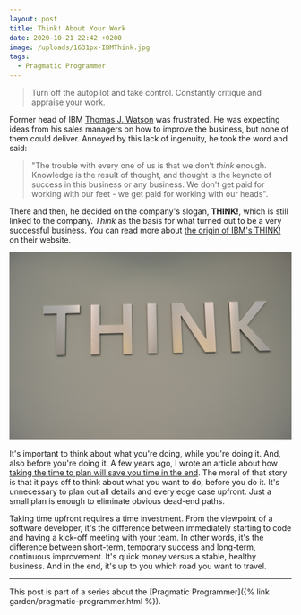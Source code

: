 ```yaml
---
layout: post
title: Think! About Your Work
date: 2020-10-21 22:42 +0200
image: /uploads/1631px-IBMThink.jpg
tags:
  - Pragmatic Programmer
---
```


> Turn off the autopilot and take control. Constantly critique and appraise your work.

Former head of IBM [Thomas J. Watson](https://en.wikipedia.org/wiki/Thomas_J._Watson) was frustrated. He was expecting ideas from his sales managers on how to improve the business, but none of them could deliver. Annoyed by this lack of ingenuity, he took the word and said: 

> "The trouble with every one of us is that we don’t *think* enough. Knowledge is the result of thought, and thought is the keynote of success in this business or any business. We don't get paid for working with our feet - we get paid for working with our heads".

There and then, he decided on the company's slogan, **THINK!**, which is still linked to the company. *Think* as the basis for what turned out to be a very successful business. You can read more about [the origin of IBM's THINK!](https://www.ibm.com/ibm/history/ibm100/us/en/icons/think_culture/) on their website.

![](/uploads/1631px-IBMThink.jpg)

It's important to think about what you're doing, while you're doing it. And, also before you're doing it. A few years ago, I wrote an article about how [taking the time to plan will save you time in the end](https://medium.com/@yordiverkroost/taking-time-to-plan-will-save-you-time-in-the-end-537909c679a). The moral of that story is that it pays off to think about what you want to do, before you do it. It's unnecessary to plan out all details and every edge case upfront. Just a small plan is enough to eliminate obvious dead-end paths.

Taking time upfront requires a time investment. From the viewpoint of a software developer, it's the difference between immediately starting to code and having a kick-off meeting with your team. In other words, it's the difference between short-term, temporary success and long-term, continuous improvement. It's quick money versus a stable, healthy business. And in the end, it's up to you which road you want to travel.

---

This post is part of a series about the [Pragmatic Programmer]({% link garden/pragmatic-programmer.html %}).

